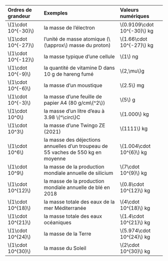 | Ordres de grandeur    | Exemples                                                                          | Valeurs numériques            |
|:----------------------|:----------------------------------------------------------------------------------|:------------------------------|
| \\(1\cdot 10^{-30}\\) | la masse de l’électron                                                            | \\(0.9109\cdot 10^{-30}\\) kg |
| \\(1\cdot 10^{-27}\\) | l’unité de masse atomique (\\(\approx\\) masse du proton)                         | \\(1.66\cdot 10^{-27}\\) kg   |
| \\(1\cdot 10^{-12}\\) | la masse typique d’une cellule                                                    | \\(1\\) ng                    |
| \\(1\cdot 10^{-9}\\)  | la quantité de vitamine D dans 10 g de hareng fumé                                | \\(2\,\mu\\)g                 |
| \\(1\cdot 10^{-6}\\)  | la masse d’un moustique                                                           | \\(2.5\\) mg                  |
| \\(1\cdot 10^{-3}\\)  | la masse d’une feuille de papier A4 (80 g/cm\\(^2\\))                             | \\(5\\) g                     |
| \\(1\cdot 10^0\\)     | la masse d’un litre d’eau à 3.98 \\(^\circ\\)C                                    | \\(1.000\\) kg                |
| \\(1\cdot 10^3\\)     | la masse d’une Twingo ZE (2021)                                                   | \\(1111\\) kg                 |
| \\(1\cdot 10^6\\)     | la masse des déjections annuelles d’un troupeau de 55 vaches de 550 kg en moyenne | \\(1.004\cdot 10^{6}\\) kg    |
| \\(1\cdot 10^9\\)     | la masse de la production mondiale annuelle de silicium                           | \\(7\cdot 10^{9}\\) kg        |
| \\(1\cdot 10^{12}\\)  | la masse de la production mondiale annuelle de blé en 2018                        | \\(0.8\cdot 10^{12}\\) kg     |
| \\(1\cdot 10^{18}\\)  | la masse totale des eaux de la mer Méditerranée                                   | \\(4\cdot 10^{18}\\) kg       |
| \\(1\cdot 10^{21}\\)  | la masse totale des eaux océaniques                                               | \\(1.4\cdot 10^{21}\\) kg     |
| \\(1\cdot 10^{24}\\)  | la masse de la Terre                                                              | \\(5.974\cdot 10^{24}\\) kg   |
| \\(1\cdot 10^{30}\\)  | la masse du Soleil                                                                | \\(2\cdot 10^{30}\\) kg       |
